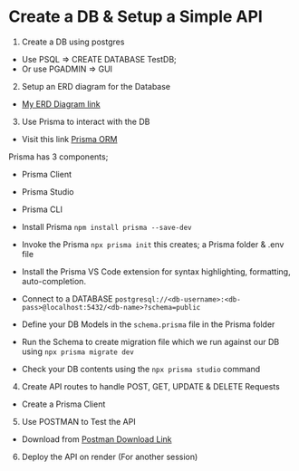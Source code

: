 # Create a DB & Setup a Simple API
1. Create a DB using postgres
- Use PSQL => CREATE DATABASE TestDB;
- Or use PGADMIN => GUI

2. Setup an ERD diagram for the Database
- [My ERD Diagram link](https://lucid.app/lucidchart/1cc26405-1a17-411d-9057-af84d31816e9/edit?viewport_loc=218%2C-76%2C1582%2C679%2C0_0&invitationId=inv_a41321f0-7aa1-4c70-9291-40258e332740)

3. Use Prisma to interact with the DB
- Visit this link [Prisma ORM](https://www.prisma.io/docs/getting-started/setup-prisma/start-from-scratch/relational-databases-node-postgresql)

Prisma has 3 components;
- Prisma Client
- Prisma Studio
- Prisma CLI

- Install Prisma ```npm install prisma --save-dev```
- Invoke the Prisma ```npx prisma init``` this creates; a Prisma folder & .env file
- Install the Prisma VS Code extension for syntax highlighting, formatting, auto-completion.
- Connect  to a DATABASE ```postgresql://<db-username>:<db-pass>@localhost:5432/<db-name>?schema=public```
- Define your DB Models in the ```schema.prisma``` file in the Prisma folder
- Run the Schema to create migration file which we run against our DB using ```npx prisma migrate dev```
- Check your DB contents using the ```npx prisma studio``` command

4. Create API routes to handle POST, GET, UPDATE & DELETE Requests
- Create a Prisma Client

5. Use POSTMAN to Test the API
- Download from [Postman Download Link](https://www.postman.com/downloads/)

6. Deploy the API on render (For another session)